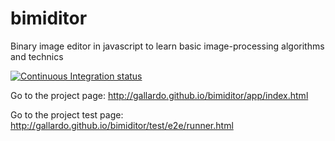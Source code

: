 bimiditor
=========

Binary image editor in javascript to learn basic image-processing algorithms and technics

[![Continuous Integration status](https://travis-ci.org/gallardo/bimiditor.png?branch=master)](https://travis-ci.org/gallardo/bimiditor)

Go to the project page: http://gallardo.github.io/bimiditor/app/index.html

Go to the project test page: http://gallardo.github.io/bimiditor/test/e2e/runner.html
